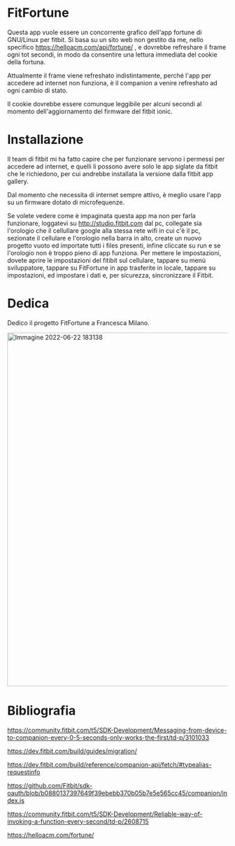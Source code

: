 # FitFortune

Questa app vuole essere un concorrente grafico dell'app fortune di GNU/Linux per fitbit.
Si basa su un sito web non gestito da me, nello specifico https://helloacm.com/api/fortune/ , e dovrebbe refreshare il frame ogni tot secondi, in modo da consentire una lettura immediata del cookie della fortuna.

Attualmente il frame viene refreshato indistintamente, perché l'app per accedere ad internet non funziona, è il companion a venire refreshato ad ogni cambio di stato.

Il cookie dovrebbe essere comunque leggibile per alcuni secondi al momento dell'aggiornamento del firmware del fitbit ionic.

# Installazione

Il team di fitbit mi ha fatto capire che per funzionare servono i permessi per accedere ad internet, e quelli li possono avere solo le app siglate da fitbit che le richiedono, per cui andrebbe installata la versione dalla fitbit app gallery.

Dal momento che necessita di internet sempre attivo, è meglio usare l'app su un firmware dotato di microfequenze.

Se volete vedere come è impaginata questa app ma non per farla funzionare, loggatevi su http://studio.fitbit.com dal pc, collegate sia l'orologio che il cellullare google alla stessa rete wifi in cui c'è il pc, sezionate il cellulare e l'orologio nella barra in alto, create un nuovo progetto vuoto ed importate tutti i files presenti, infine cliccate su run e se l'orologio non è troppo pieno di app funziona. Per mettere le impostazioni, dovete aprire le impostazioni del fitibit sul cellulare, tappare su menù sviluppatore, tappare su FitFortune in app trasferite in locale, tappare su impostazioni, ed impostare i dati e, per sicurezza, sincronizzare il Fitbit.


# Dedica
Dedico il progetto FitFortune a Francesca Milano.


<img width="809" alt="Immagine 2022-06-22 183138" src="https://user-images.githubusercontent.com/49764967/175087682-0f23bb87-02c4-4fb1-abce-bedb3a3e1f39.png">


# Bibliografia
https://community.fitbit.com/t5/SDK-Development/Messaging-from-device-to-companion-every-0-5-seconds-only-works-the-first/td-p/3101033

https://dev.fitbit.com/build/guides/migration/

https://dev.fitbit.com/build/reference/companion-api/fetch/#typealias-requestinfo

https://github.com/Fitbit/sdk-oauth/blob/b0880137397649f39ebebb370b05b7e5e565cc45/companion/index.js

https://community.fitbit.com/t5/SDK-Development/Reliable-way-of-invoking-a-function-every-second/td-p/2608715

https://helloacm.com/fortune/
